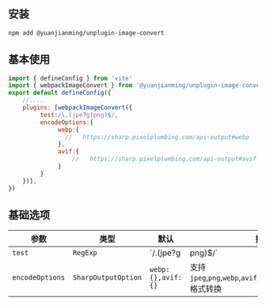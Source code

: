 
## 安装

```bash
npm add @yuanjianming/unplugin-image-convert
```

## 基本使用

```js
import { defineConfig } from 'vite'
import { webpackImageConvert } from '@yuanjianming/unplugin-image-convert'
export default defineConfig({
    //....
    plugins: [webpackImageConvert({
         test:/\.(jpe?g|png)$/,
         encodeOptions:{
              webp:{
                //   https://sharp.pixelplumbing.com/api-output#webp
              },
              avif:{
                  //   https://sharp.pixelplumbing.com/api-output#avif
              }
         }
    })],
})
```


## 基础选项

|  参数   | 类型  | 默认 | 描述 |
|  ----  | ----  | ---- | ---- |
| `test`  | `RegExp` | `/\.(jpe?g|png)$/` | 监听文件的绝对路径
| `encodeOptions`  | `SharpOutputOption` | `webp:{},avif:{}` | 支持`jpeg`,`png`,`webp`,`avif`,`heif`,`jxl`,`gif`,`Jp2`,`tiff`格式转换




